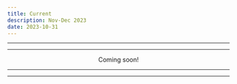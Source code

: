 ```yaml
---
title: Current
description: Nov-Dec 2023
date: 2023-10-31
---
```


---
---

<div align="center">Coming soon!</div>

---
---
